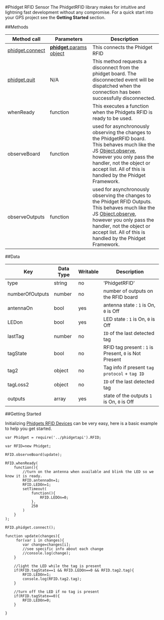 #Phidget RFID Sensor
The PhidgetRFID library makes for intuitive and lightning fast development without any compromise. For a quick start into your GPS project see the __Getting Started__ section.

##Methods

|Method call|Parameters|Description|
|---|---|---|
|[phidget.connect](https://github.com/RIAEvangelist/node-phidget-API/blob/master/docs/Phidget.md#connecting--phidgetparams)|[__phidget__.params object](https://github.com/RIAEvangelist/node-phidget-API/blob/master/docs/Phidget.md#connecting--phidgetparams)|This connects the Phidget RFID|
|[phidget.quit](https://github.com/RIAEvangelist/node-phidget-API/blob/master/docs/Phidget.md#methods)|N/A |This method requests a disconnect from the phidget board.  The disconnected event will be dispatched when the connection has been successfully disconnected. |
|whenReady|function|This executes a function when the Phidgets RFID is ready to be used.|
|observeBoard|function|used for asynchronously observing the changes to the PhidgetRFID board. This behaves much like the JS [Object.observe](https://developer.mozilla.org/en-US/docs/Web/JavaScript/Reference/Global_Objects/Object/observe), however you only pass the handler, not the object or accept list. All of this is handled by the Phidget Framework.|
|observeOutputs|function|used for asynchronously observing the changes to the Phidget RFID Outputs. This behaves much like the JS [Object.observe](https://developer.mozilla.org/en-US/docs/Web/JavaScript/Reference/Global_Objects/Object/observe), however you only pass the handler, not the object or accept list. All of this is handled by the Phidget Framework.|

##Data
 
|Key|Data Type|Writable|Description|
|---|---|---|---|
|type|string|no|'PhidgetRFID'|
|numberOfOutputs|number|no|number of outputs on the RFID board|
|antennaOn|bool|yes|antenna state : ` 1 ` is On, ` 0 ` is Off |
|LEDon|bool|yes|LED state  : ` 1 ` is On, ` 0 ` is Off|
|lastTag|number|no|` ID ` of the last detected tag|
|tagState|bool|no|RFID tag present : ` 1 ` is Present, ` 0 ` is Not Present|
|tag2|object|no|Tag info if present ` tag protocol ` + ` tag ID `|
|tagLoss2|object|no|` ID ` of the last detected tag|
|outputs|array|yes|state of the outputs ` 1 ` is On, ` 0 ` is Off |



##Getting Started

Initializing [Phidgets RFID Devices](http://www.phidgets.com/products.php?category=14) can be very easy, here is a basic example to help you get started.

    var Phidget = require('../phidgetapi').RFID;

    var RFID=new Phidget;

    RFID.observeBoard(update);

    RFID.whenReady(
        function(){
            //turn on the antenna when available and blink the LED so we know it is ready.
            RFID.antennaOn=1;
            RFID.LEDOn=1;
            setTimeout(
                function(){
                    RFID.LEDOn=0;
                },
                250
            )
        }
    );

    RFID.phidget.connect();

    function update(changes){
         for(var i in changes){
            var change=changes[i];
            //see specific info about each change
            //console.log(change);
        }

        //light the LED while the tag is present
        if(RFID.tagState==1 && RFID.LEDOn==0 && RFID.tag2.tag){
            RFID.LEDOn=1;
            console.log(RFID.tag2.tag);
        }

        //turn off the LED if no tag is present
        if(RFID.tagState==0){
            RFID.LEDOn=0;
        }

    }